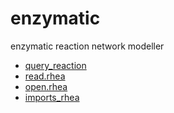 # enzymatic

enzymatic reaction network modeller

+ [query_reaction](enzymatic/query_reaction.1) 
+ [read.rhea](enzymatic/read.rhea.1) 
+ [open.rhea](enzymatic/open.rhea.1) 
+ [imports_rhea](enzymatic/imports_rhea.1) 
